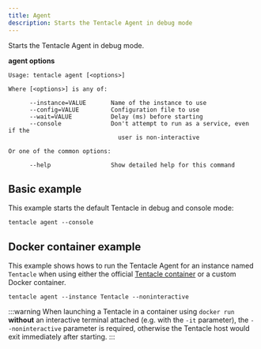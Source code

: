 ```yaml
---
title: Agent
description: Starts the Tentacle Agent in debug mode
---
```


Starts the Tentacle Agent in debug mode.

**agent options**

```text
Usage: tentacle agent [<options>]

Where [<options>] is any of:

      --instance=VALUE       Name of the instance to use
      --config=VALUE         Configuration file to use
      --wait=VALUE           Delay (ms) before starting
      --console              Don't attempt to run as a service, even if the
                               user is non-interactive

Or one of the common options:

      --help                 Show detailed help for this command
```

## Basic example

This example starts the default Tentacle in debug and console mode:

```text
tentacle agent --console
```

## Docker container example

This example shows hows to run the Tentacle Agent for an instance named `Tentacle` when using either the official [Tentacle container](/docs/installation/octopus-in-container/octopus-tentacle-container.md) or a custom Docker container.

```text
tentacle agent --instance Tentacle --noninteractive
```

:::warning
When launching a Tentacle in a container using `docker run` **without** an interactive terminal attached (e.g. with the `-it` parameter), the `--noninteractive` parameter is required, otherwise the Tentacle host would exit immediately after starting.
:::